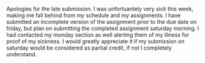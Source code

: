 Apologies for the late submission. I was unfortuantely very sick this week, making me fall behind from my schedule and my assignments. I have submitted an incomplete version of the assignment prior to the due date on friday, but plan on submitting the completed assignment saturday morning. I had contacted my monday section as well alerting them of my illness for proof of my sickness. I would greatly appreciate it if my submission on saturday would be considered as partial credit, if not I completely understand.

